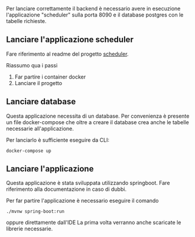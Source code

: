 Per lanciare correttamente il backend è necessario avere in esecuzione l'applicazione "scheduler" sulla porta 8090 e il database postgres con le tabelle richieste.

## Lanciare l'applicazione scheduler

Fare riferimento al readme del progetto [scheduler](http://dev.kidf.eu/streambase/streambase-aws-deploy/blob/master/README.md#docker-containers).

Riassumo qua i passi

1. Far partire i container docker
2. Lanciare il progetto

## Lanciare database

Questa applicazione necessita di un database.
Per convenienza è presente un file docker-compose che oltre a creare il database crea anche le tabelle necessarie all'applicazione.

Per lanciarlo è sufficiente eseguire da CLI:

`docker-compose up`

## Lanciare l'applicazione

Questa applicazione è stata sviluppata utilizzando springboot. Fare riferimento alla documentazione in caso di dubbi.

Per far partire l'applicazione è necessario eseguire il comando

`./mvnw spring-boot:run`

oppure direttamente dall'IDE
La prima volta verranno anche scaricate le librerie necessarie.